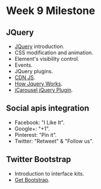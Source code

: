 Week 9 Milestone
==========

## JQuery

* [JQuery](http://api.jquery.com) introduction.
* CSS modification and animation.
* Element's visibility control.
* Events.
* JQuery plugins.
* [CDN JS](http://cdnjs.com).
* [How Jquery Works](http://learn.jquery.com/about-jquery/how-jquery-works/).
* [jCarousel jQuery Plugin](http://sorgalla.com/jcarousel/).

## Social apis integration

* Facebook: "I Like It".
* Google+: "+1".
* Pinterest: "Pin it".
* Twitter: "Retweet" & "Follow us".

## Twitter Bootstrap

* Introduction to interface kits.
* [Get Bootstrap](http://getbootstrap.com/).